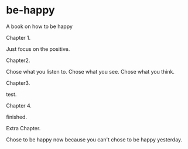 be-happy
========

A book on how to be happy

Chapter 1.

Just focus on the positive.

Chapter2.

Chose what you listen to.
Chose what you see.
Chose what you think.

Chapter3.

test.

Chapter 4.

finished.

Extra Chapter.

Chose to be happy now because you can't chose to be happy yesterday.